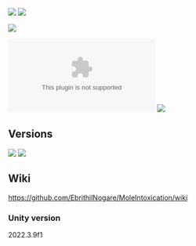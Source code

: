 [![](https://img.shields.io/github/actions/workflow/status/EbrithilNogare/MoleIntoxication/buildGame.yml?style=for-the-badge&logo=unity&cacheSeconds=300)](https://ebrithilnogare.github.io/MoleIntoxication/)
[![](https://img.shields.io/github/last-commit/EbrithilNogare/MoleIntoxication/main?label=Last%20build&style=for-the-badge&logo=unity&cacheSeconds=300)](https://ebrithilnogare.github.io/MoleIntoxication/)

[![](https://img.shields.io/github/package-json/v/EbrithilNogare/MoleIntoxication/gh-pages?label=version&style=for-the-badge&cacheSeconds=300)](https://github.com/EbrithilNogare/MoleIntoxication/tree/gh-pages/Build)

[![](https://img.shields.io/github/size/EbrithilNogare/MoleIntoxication/Build/MoleIntoxication.wasm?branch=gh-pages&style=for-the-badge&label=Size%20of%20scripts&cacheSeconds=300)](https://github.com/EbrithilNogare/MoleIntoxication/tree/gh-pages/Build)
[![](https://img.shields.io/github/size/EbrithilNogare/MoleIntoxication/Build/MoleIntoxication.data?branch=gh-pages&style=for-the-badge&label=Size%20of%20data&cacheSeconds=300)](https://github.com/EbrithilNogare/MoleIntoxication/tree/gh-pages/Build)

## Versions

[![](https://img.shields.io/badge/itch.io-555555?style=for-the-badge&logo=itchdotio&logoColor=white&cacheSeconds=3000)](https://ebrithilnogare.itch.io/mole-intoxication)
[![](https://img.shields.io/badge/Online%20version-555555?style=for-the-badge&logo=webgl&logoColor=white&cacheSeconds=3000)](https://ebrithilnogare.github.io/MoleIntoxication/)

## Wiki

https://github.com/EbrithilNogare/MoleIntoxication/wiki

### Unity version

2022.3.9f1
